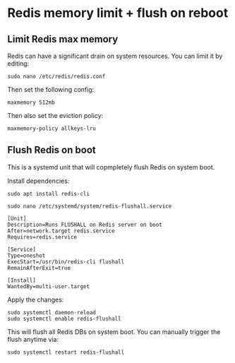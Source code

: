 # Redis memory limit + flush on reboot

## Limit Redis max memory

Redis can have a significant drain on system resources. You can limit it by editing:

```
sudo nano /etc/redis/redis.conf
```

Then set the following config:

```
maxmemory 512mb
```

Then also set the eviction policy:

```
maxmemory-policy allkeys-lru
```

## Flush Redis on boot

This is a systemd unit that will copmpletely flush Redis on system boot.

Install dependencies:

```
sudo apt install redis-cli
```


```
sudo nano /etc/systemd/system/redis-flushall.service
```

```
[Unit]
Description=Runs FLUSHALL on Redis server on boot
After=network.target redis.service
Requires=redis.service

[Service]
Type=oneshot
ExecStart=/usr/bin/redis-cli flushall
RemainAfterExit=true

[Install]
WantedBy=multi-user.target
```

Apply the changes:

```
sudo systemctl daemon-reload
sudo systemctl enable redis-flushall
```

This will flush all Redis DBs on system boot. You can manually trigger the flush anytime via:

```
sudo systemctl restart redis-flushall
```